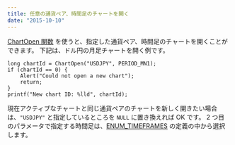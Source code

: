 ```yaml
---
title: 任意の通貨ペア、時間足のチャートを開く
date: "2015-10-10"
---
```



[ChartOpen 関数](https://www.mql5.com/en/docs/chart_operations/chartopen) を使うと、指定した通貨ペア、時間足のチャートを開くことができます。
下記は、ドル円の月足チャートを開く例です。

```mql
long chartId = ChartOpen("USDJPY", PERIOD_MN1);
if (chartId == 0) {
    Alert("Could not open a new chart");
    return;
}
printf("New chart ID: %lld", chartId);
```

現在アクティブなチャートと同じ通貨ペアのチャートを新しく開きたい場合は、`"USDJPY"` と指定しているところを `NULL` に置き換えれば OK です。
2 つ目のパラメータで指定する時間足は、[ENUM_TIMEFRAMES](https://www.mql5.com/en/docs/constants/chartconstants/enum_timeframes) の定義の中から選択します。


